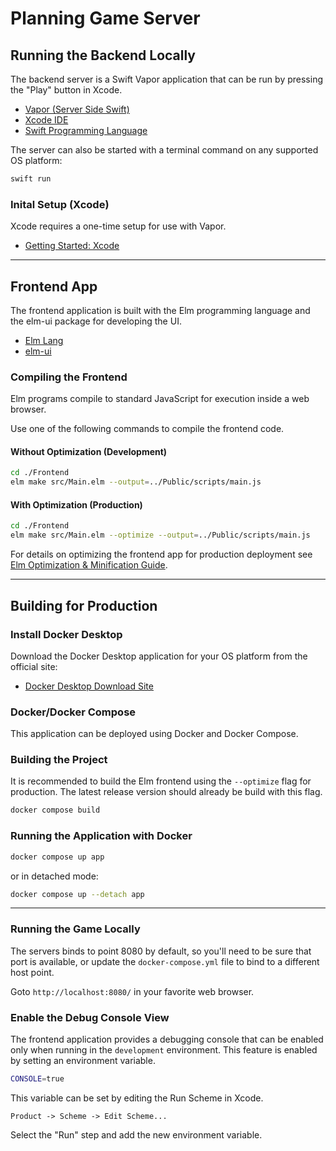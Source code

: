 # Planning Game Server

## Running the Backend Locally

The backend server is a Swift Vapor application that can be run by pressing the "Play" button in Xcode.

* [Vapor (Server Side Swift)](https://vapor.codes)
* [Xcode IDE](https://developer.apple.com/xcode/)
* [Swift Programming Language](https://developer.apple.com/swift/)

The server can also be started with a terminal command on any supported OS platform:

```zsh
swift run
```

### Inital Setup (Xcode)

Xcode requires a one-time setup for use with Vapor.

* [Getting Started: Xcode](https://docs.vapor.codes/getting-started/xcode/)

---

## Frontend App

The frontend application is built with the Elm programming language and the elm-ui package for developing the UI.

* [Elm Lang](https://elm-lang.org)
* [elm-ui](https://package.elm-lang.org/packages/mdgriffith/elm-ui/latest/)

### Compiling the Frontend

Elm programs compile to standard JavaScript for execution inside a web browser.

Use one of the following commands to compile the frontend code.

#### Without Optimization (Development)

```zsh
cd ./Frontend
elm make src/Main.elm --output=../Public/scripts/main.js
```

#### With Optimization (Production)

```zsh
cd ./Frontend
elm make src/Main.elm --optimize --output=../Public/scripts/main.js
```

For details on optimizing the frontend app for production deployment see
[Elm Optimization & Minification Guide](https://guide.elm-lang.org/optimization/asset_size.html).

---

## Building for Production

### Install Docker Desktop

Download the Docker Desktop application for your OS platform from the official site:

* [Docker Desktop Download Site](https://www.docker.com/products/docker-desktop/)

### Docker/Docker Compose

This application can be deployed using Docker and Docker Compose.

### Building the Project

It is recommended to build the Elm frontend using the `--optimize` flag for production. The latest release version
should already be build with this flag.

```zsh
docker compose build
```

### Running the Application with Docker

```zsh
docker compose up app
```

or in detached mode:

```zsh
docker compose up --detach app
```

---

### Running the Game Locally

The servers binds to point 8080 by default, so you'll need to be sure that port is available, or update the
`docker-compose.yml` file to bind to a different host point.

Goto `http://localhost:8080/` in your favorite web browser.

### Enable the Debug Console View

The frontend application provides a debugging console that can be enabled only when running in the `development`
environment. This feature is enabled by setting an environment variable.

```zsh
CONSOLE=true
```

This variable can be set by editing the Run Scheme in Xcode.

```text
Product -> Scheme -> Edit Scheme...
```

Select the "Run" step and add the new environment variable.
